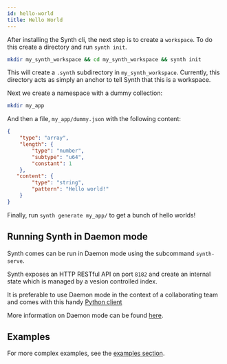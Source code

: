 ```yaml
---
id: hello-world
title: Hello World
---
```


After installing the Synth cli, the next step is to create a `workspace`. To do this create a directory and run `synth init`.

```bash
mkdir my_synth_workspace && cd my_synth_workspace && synth init
```

This will create a `.synth` subdirectory in `my_synth_workspace`. Currently, this directory acts as simply an anchor to tell Synth that this is a workspace.

Next we create a namespace with a dummy collection:

```bash
mkdir my_app 
```
And then a file, `my_app/dummy.json` with the following content:

```json
{
    "type": "array",
    "length": {
        "type": "number",
        "subtype": "u64",
        "constant": 1
    },
   "content": {
        "type": "string",
        "pattern": "Hello world!"
    }
}
```

Finally, run `synth generate my_app/` to get a bunch of hello worlds!

## Running Synth in Daemon mode

Synth comes can be run in Daemon mode using the subcommand `synth-serve`. 

Synth exposes an HTTP RESTful API on port `8182` and create an internal state which is managed by a vesion controlled index.

It is preferable to use Daemon mode in the context of a collaborating team and comes with this handy [Python client](https://openquery-io.github.io/synthpy/)

More information on Daemon mode can be found [here](cli.md). 

## Examples

For more complex examples, see the [examples section](examples/bank.md).
